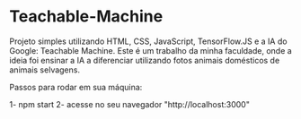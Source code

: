 # Teachable-Machine
Projeto simples utilizando HTML, CSS, JavaScript, TensorFlow.JS e a IA do Google: Teachable Machine. Este é um trabalho da minha faculdade, onde a ideia foi ensinar a IA a diferenciar utilizando fotos animais domésticos de animais selvagens.

Passos para rodar em sua máquina:

1- npm start
2- acesse no seu navegador "http://localhost:3000"